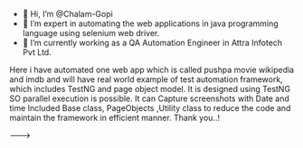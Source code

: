- 👋 Hi, I’m @Chalam-Gopi
- 👀 I’m expert in automating the web applications in java programming language using selenium web driver.
- 🌱 I’m currently working as a QA Automation Engineer in Attra Infotech Pvt Ltd.

Here i have automated one web app which is called pushpa movie wikipedia and imdb and will have real world example of test automation framework, which includes TestNG and page object model.
It is designed using TestNG SO parallel execution is possible.
It  can Capture screenshots with Date and time
Included Base class, PageObjects ,Utility class to reduce the code and maintain the framework in efficient manner.
Thank you..!

--->
